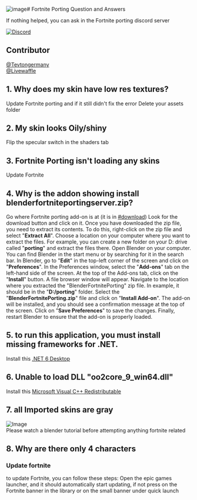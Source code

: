 ![image](https://github.com/LiveWaffle/fnportingQA/assets/59411880/961bd28c-dfd1-4494-897d-1df5aeaeff81)# Fortnite Porting Question and Answers

If nothing helped, you can ask in the Fortnite porting discord server

[![Discord](https://discord.com/api/guilds/866821077769781249/widget.png?style=shield)](https://discord.gg/DZ5YFXdBA6)
## Contributor
[@Tevtongermany](https://github.com/Tevtongermany)  
[@Livewaffle](https://github.com/Livewaffle)

## 1. Why does my skin have low res textures?    
Update Fortnite porting and if it still
didn't fix the error Delete your assets folder

## 2. My skin looks Oily/shiny   
Flip the specular switch in the shaders tab
  
## 3. Fortnite Porting isn't loading any skins   
Update Fortnite

## 4. Why is the addon showing install blenderfortniteportingserver.zip?   
Go where Fortnite porting add-on is at (it is in [#⁠download](https://discord.gg/DZ5YFXdBA6)) Look for the download button and click on it. Once you have downloaded the zip file, you need to extract its contents. To do this, right-click on the zip file and select "**Extract All**". Choose a location on your computer where you want to extract the files. For example, you can create a new folder on your D: drive called "**porting**" and extract the files there. Open Blender on your computer. You can find Blender in the start menu or by searching for it in the search bar. In Blender, go to "**Edit**" in the top-left corner of the screen and click on "**Preferences**". In the Preferences window, select the "**Add-ons**" tab on the left-hand side of the screen. At the top of the Add-ons tab, click on the "**Install**" button. A file browser window will appear. Navigate to the location where you extracted the "BlenderFortnitePorting" zip file. In example, it should be in the "**D:/porting**" folder. Select the "**BlenderFortnitePorting.zip**" file and click on "**Install Add-on**". The add-on will be installed, and you should see a confirmation message at the top of the screen. Click on "**Save Preferences**" to save the changes. Finally, restart Blender to ensure that the add-on is properly loaded.   

## 5. to run this application, you must install missing frameworks for .NET.
Install this [.NET 6 Desktop](https://dotnet.microsoft.com/en-us/download/dotnet/thank-you/runtime-desktop-6.0.19-windows-x64-installer)  
## 6. Unable to load DLL "oo2core_9_win64.dll"
Install this [Microsoft Visual C++ Redistributable](https://aka.ms/vs/17/release/vc_redist.x64.exe)  
## 7. all Imported skins are gray
![Image](https://i.imgur.com/h0VGsh2.png)  
Please watch a blender tutorial before attempting anything fortnite related

## 8. Why are there only 4 characters
### Update fortnite 
to update Fortnite, you can follow these steps:
Open the epic games launcher, and it should automatically start updating, if not press on the Fortnite banner in the library or on the small banner under quick launch



